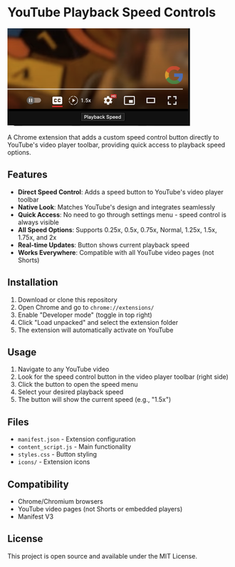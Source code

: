 # YouTube Playback Speed Controls

![Screenshot](screenshot.png)

A Chrome extension that adds a custom speed control button directly to YouTube's video player toolbar, providing quick access to playback speed options.

## Features

- **Direct Speed Control**: Adds a speed button to YouTube's video player toolbar
- **Native Look**: Matches YouTube's design and integrates seamlessly
- **Quick Access**: No need to go through settings menu - speed control is always visible
- **All Speed Options**: Supports 0.25x, 0.5x, 0.75x, Normal, 1.25x, 1.5x, 1.75x, and 2x
- **Real-time Updates**: Button shows current playback speed
- **Works Everywhere**: Compatible with all YouTube video pages (not Shorts)

## Installation

1. Download or clone this repository
2. Open Chrome and go to `chrome://extensions/`
3. Enable "Developer mode" (toggle in top right)
4. Click "Load unpacked" and select the extension folder
5. The extension will automatically activate on YouTube

## Usage

1. Navigate to any YouTube video
2. Look for the speed control button in the video player toolbar (right side)
3. Click the button to open the speed menu
4. Select your desired playback speed
5. The button will show the current speed (e.g., "1.5x")

## Files

- `manifest.json` - Extension configuration
- `content_script.js` - Main functionality
- `styles.css` - Button styling
- `icons/` - Extension icons

## Compatibility

- Chrome/Chromium browsers
- YouTube video pages (not Shorts or embedded players)
- Manifest V3

## License

This project is open source and available under the MIT License.